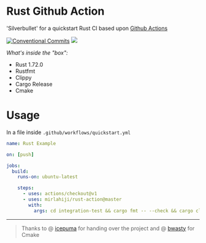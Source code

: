 # Rust Github Action

'Silverbullet' for a quickstart Rust CI based upon [Github Actions](https://developer.github.com/actions/)

[![Conventional Commits](https://img.shields.io/badge/Conventional%20Commits-1.0.0-%23FE5196?logo=conventionalcommits&logoColor=white)](https://conventionalcommits.org) [![](https://img.shields.io/badge/Rust-1.72.0-orange)](https://blog.rust-lang.org/2023/08/24/Rust-1.72.0.html)

*What's inside the "box":*

* Rust 1.72.0
* Rustfmt
* Clippy
* Cargo Release
* Cmake

# Usage

In a file inside `.github/workflows/quickstart.yml`

```yaml
name: Rust Example

on: [push]

jobs:
  build:
    runs-on: ubuntu-latest

    steps:
      - uses: actions/checkout@v1
      - uses: mirlahiji/rust-action@master
        with:
          args: cd integration-test && cargo fmt -- --check && cargo clippy -- -Dwarnings && cargo test
```

---

> Thanks to @ [icepuma](https://github.com/icepuma) for handing over the project and @ [bwasty](https://github.com/bwasty) for Cmake
